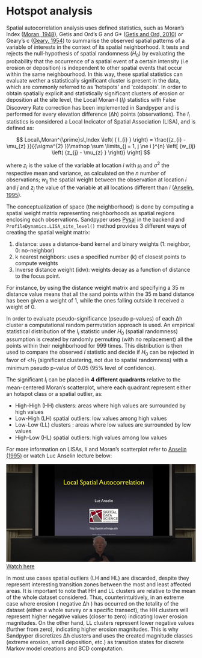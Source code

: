 # Hotspot analysis

Spatial autocorrelation analysis uses defined statistics, such as Moran’s Index ([Moran, 1948](http://www.jstor.org/stable/2983777)), Getis and Ord’s G and G* ([Getis and Ord, 2010](https://onlinelibrary.wiley.com/doi/10.1111/j.1538-4632.1992.tb00261.x)) or Geary’s c ([Geary, 1954](https://www.jstor.org/stable/2986645?origin=crossref)) to summarise the observed spatial patterns of a variable of interests in the context of its spatial neighborhood. It tests and rejects the null-hypothesis of spatial randomness ($H_{0}$) by evaluating the probability that the occurrence of a spatial event of a certain intensity (i.e erosion or deposition) is independent to other spatial events that occur within the same neighbourhood. In this way, these spatial statistics can evaluate wether a statistically significant cluster is present in the data, which are commonly referred to as 'hotspots' and 'coldspots'.
In order to obtain spatially explicit and statistically significant clusters of erosion or deposition at the site level, the Local Moran-I ($I_{i}$) statistics with False Discovery Rate correction has been implemented in Sandpyper and is performed for every elevation difference (Δh) points (observations). The $I_{i}$ statistics is considered a Local Indicator of Spatial Association (LISA),  and is defined as:

$$
Local\,Moran^{\prime}s\,Index \left( { I_{i} } \right) = \frac{{z_{i} - \mu_{z} }}{{\sigma^{2} }}\mathop \sum \limits_{j = 1, j \ne i }^{n} \left[ {w_{ij} \left( {z_{j} - \mu_{z} } \right)} \right]
$$


where $z_{i}$ is the value of the variable at location $i$ with $\mu_{i}$ and $\sigma^2$ the respective mean and variance, as calculated on the $n$ number of observations; $w_{ij}$ the spatial weight between the observation at location $i$ and $j$ and $z_{j}$ the value of the variable at all locations different than $i$ ([Anselin, 1995](https://onlinelibrary.wiley.com/doi/abs/10.1111/j.1538-4632.1995.tb00338.x)).

The conceptualization of space (the neighborhood) is done by computing a spatial weight matrix representing neighborhoods as spatial regions enclosing each observations. Sandpyper uses [Pysal](https://pysal.org/) in the backend and `ProfileDynamics.LISA_site_level()` method provides 3 different ways of creating the spatial weight matrix:

1. distance: uses a distance-band kernel and binary weights (1: neighbor, 0: no-neighbor)
2. k nearest neighbors: uses a specified number (k) of closest points to compute weights
3. Inverse distance weight (idw): weights decay as a function of distance to the focus point.

For instance, by using the distance weight matrix and specifying a 35 m distance value means that all the sand points within the 35 m band distance has been given a weight of 1, while the ones falling outside it received a weight of 0.


In order to evaluate pseudo-significance (pseudo p-values) of each Δh cluster a computational random permutation approach is used. An empirical statistical distribution of the $I_{i}$ statistic under $H_{0}$ (spatial randomness) assumption is created by randomly permuting (with no replacement) all the points within their neighborhood for 999 times. This distribution is then used to compare the observed $I$ statistic and decide if $H_{0}$ can be rejected in favor of <$H_{1}$ (significant clustering, not due to spatial randomness) with a minimum pseudo p-value of 0.05 (95% level of confidence).

The significant $I_{i}$ can be placed in __4 different quadrants__ relative to the mean-centered Moran’s scatterplot, where each quadrant represent either an hotspot class or a spatial outlier, as:

* High-High (HH) clusters: areas where high values are surrounded by high values
* Low-High (LH) spatial outliers: low values among high values
* Low-Low (LL) clusters : areas where low values are surrounded by low values
* High-Low (HL) spatial outliers: high values among low values

For more information on LISAs, Ii and Moran’s scatterplot refer to [Anselin (1995)](https://onlinelibrary.wiley.com/doi/abs/10.1111/j.1538-4632.1995.tb00338.x) or watch Luc Anselin lecture below:

![im](images/luc_anselin.JPG)
[Watch here](https://www.youtube.com/watch?v=HF25odbiV3U&t=1109s)
<br>

In most use cases spatial outliers (LH and HL) are discarded, despite they represent interesting transition zones between the most and least affected areas. It is important to note that HH and LL clusters are relative to the mean of the whole dataset considered. Thus, counterintuitively, in an extreme case where erosion ( negative Δh ) has occurred on the totality of the dataset (either a whole survey or a specific transect), the HH clusters will represent higher negative values (closer to zero) indicating lower erosion magnitudes. On the other hand, LL clusters represent lower negative values (further from zero), indicating higher erosion magnitudes.
This is why Sandpyper discretizes Δh clusters and uses the created magnitude classes (extreme erosion, small deposition, etc.) as transition states for discrete Markov model creations and BCD computation.
